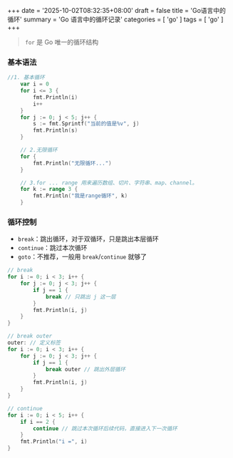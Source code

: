 +++
date = '2025-10-02T08:32:35+08:00'
draft = false
title = 'Go语言中的循环'
summary = 'Go 语言中的循环记录'
categories = [ 'go' ]
tags = [ 'go' ]
+++

> `for` 是 Go 唯一的循环结构

### 基本语法

```go
//1. 基本循环
	var i = 0
	for i <= 3 {
		fmt.Println(i)
		i++
	}
	for j := 0; j < 5; j++ {
		s := fmt.Sprintf("当前的值是%v", j)
		fmt.Println(s)
	}

	// 2.无限循环
	for {
		fmt.Println("无限循环...")
	}

	// 3.for ... range 用来遍历数组、切片、字符串、map、channel。
	for k := range 3 {
		fmt.Println("我是range循环", k)
	}
```

### 循环控制

* `break`：跳出循环，对于双循环，只是跳出本层循环
* `continue`：跳过本次循环
* `goto`：不推荐，一般用 `break`/`continue` 就够了

```go
// break
for i := 0; i < 3; i++ {
    for j := 0; j < 3; j++ {
        if j == 1 {
            break // 只跳出 j 这一层
        }
        fmt.Println(i, j)
    }
}

// break outer 
outer: // 定义标签
for i := 0; i < 3; i++ {
    for j := 0; j < 3; j++ {
        if j == 1 {
            break outer // 跳出外层循环
        }
        fmt.Println(i, j)
    }
}

// continue
for i := 0; i < 5; i++ {
    if i == 2 {
        continue // 跳过本次循环后续代码，直接进入下一次循环
    }
    fmt.Println("i =", i)
}
```

